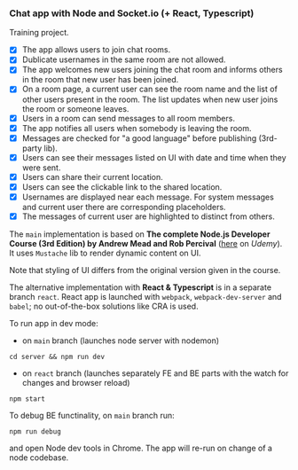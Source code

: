 ### Chat app with Node and Socket.io (+ React, Typescript)

Training project.

- [x] The app allows users to join chat rooms.
- [x] Dublicate usernames in the same room are not allowed.
- [x] The app welcomes new users joining the chat room and informs others in the room that new user has been joined.
- [x] On a room page, a current user can see the room name and the list of other users present in the room. The list updates when new user joins the room or someone leaves.
- [x] Users in a room can send messages to all room members.
- [x] The app notifies all users when somebody is leaving the room.
- [x] Messages are checked for "a good language" before publishing (3rd-party lib).
- [x] Users can see their messages listed on UI with date and time when they were sent.
- [x] Users can share their current location.
- [x] Users can see the clickable link to the shared location.
- [x] Usernames are displayed near each message. For system messages and current user there are corresponding placeholders.
- [x] The messages of current user are highlighted to distinct from others.

The `main` implementation is based on **The complete Node.js Developer Course (3rd Edition) by Andrew Mead and Rob Percival** ([here](https://www.udemy.com/course/the-complete-nodejs-developer-course-2) on _Udemy_). It uses `Mustache` lib to render dynamic content on UI.

Note that styling of UI differs from the original version given in the course.

The alternative implementation with **React & Typescript** is in a separate branch `react`. React app is launched with `webpack`, `webpack-dev-server` and `babel`; no out-of-the-box solutions like CRA is used.

To run app in dev mode:

- on `main` branch (launches node server with nodemon)

```
cd server && npm run dev
```

- on `react` branch (launches separately FE and BE parts with the watch for changes and browser reload)

```
npm start
```

To debug BE functinality, on `main` branch run:

```
npm run debug
```

and open Node dev tools in Chrome. The app will re-run on change of a node codebase.
